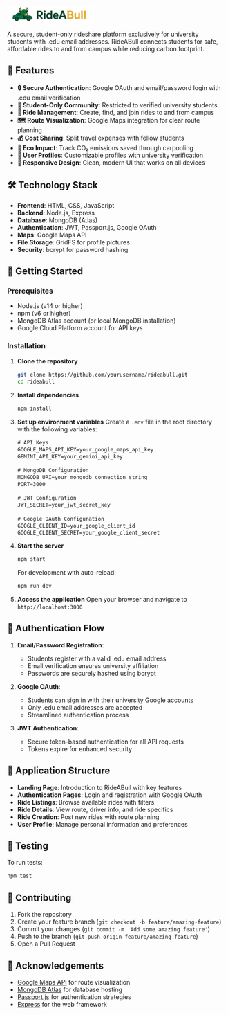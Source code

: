 <!-- # 🚗 RideABull -->

<img src="images/rideabull logo top.svg" alt="RideABull Logo" width="200">

A secure, student-only rideshare platform exclusively for university students with .edu email addresses. RideABull connects students for safe, affordable rides to and from campus while reducing carbon footprint.

## 🌟 Features

- **🔒 Secure Authentication**: Google OAuth and email/password login with .edu email verification
- **👥 Student-Only Community**: Restricted to verified university students
- **🚗 Ride Management**: Create, find, and join rides to and from campus
- **🗺️ Route Visualization**: Google Maps integration for clear route planning
- **💰 Cost Sharing**: Split travel expenses with fellow students
- **🌱 Eco Impact**: Track CO₂ emissions saved through carpooling
- **👤 User Profiles**: Customizable profiles with university verification
- **📱 Responsive Design**: Clean, modern UI that works on all devices

## 🛠️ Technology Stack

- **Frontend**: HTML, CSS, JavaScript
- **Backend**: Node.js, Express
- **Database**: MongoDB (Atlas)
- **Authentication**: JWT, Passport.js, Google OAuth
- **Maps**: Google Maps API
- **File Storage**: GridFS for profile pictures
- **Security**: bcrypt for password hashing

## 🚀 Getting Started

### Prerequisites

- Node.js (v14 or higher)
- npm (v6 or higher)
- MongoDB Atlas account (or local MongoDB installation)
- Google Cloud Platform account for API keys

### Installation

1. **Clone the repository**
   ```bash
   git clone https://github.com/yourusername/rideabull.git
   cd rideabull
   ```

2. **Install dependencies**
   ```bash
   npm install
   ```

3. **Set up environment variables**
   Create a `.env` file in the root directory with the following variables:
   ```
   # API Keys
   GOOGLE_MAPS_API_KEY=your_google_maps_api_key
   GEMINI_API_KEY=your_gemini_api_key

   # MongoDB Configuration
   MONGODB_URI=your_mongodb_connection_string
   PORT=3000

   # JWT Configuration
   JWT_SECRET=your_jwt_secret_key

   # Google OAuth Configuration
   GOOGLE_CLIENT_ID=your_google_client_id
   GOOGLE_CLIENT_SECRET=your_google_client_secret
   ```

4. **Start the server**
   ```bash
   npm start
   ```
   For development with auto-reload:
   ```bash
   npm run dev
   ```

5. **Access the application**
   Open your browser and navigate to `http://localhost:3000`

## 🔐 Authentication Flow

1. **Email/Password Registration**:
   - Students register with a valid .edu email address
   - Email verification ensures university affiliation
   - Passwords are securely hashed using bcrypt

2. **Google OAuth**:
   - Students can sign in with their university Google accounts
   - Only .edu email addresses are accepted
   - Streamlined authentication process

3. **JWT Authentication**:
   - Secure token-based authentication for all API requests
   - Tokens expire for enhanced security

## 📱 Application Structure

- **Landing Page**: Introduction to RideABull with key features
- **Authentication Pages**: Login and registration with Google OAuth
- **Ride Listings**: Browse available rides with filters
- **Ride Details**: View route, driver info, and ride specifics
- **Ride Creation**: Post new rides with route planning
- **User Profile**: Manage personal information and preferences

## 🧪 Testing

To run tests:
```bash
npm test
```

## 🤝 Contributing

1. Fork the repository
2. Create your feature branch (`git checkout -b feature/amazing-feature`)
3. Commit your changes (`git commit -m 'Add some amazing feature'`)
4. Push to the branch (`git push origin feature/amazing-feature`)
5. Open a Pull Request

## 🙏 Acknowledgements

- [Google Maps API](https://developers.google.com/maps) for route visualization
- [MongoDB Atlas](https://www.mongodb.com/cloud/atlas) for database hosting
- [Passport.js](http://www.passportjs.org/) for authentication strategies
- [Express](https://expressjs.com/) for the web framework
